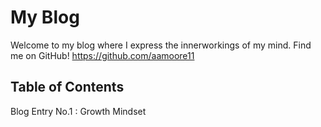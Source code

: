 # My Blog

Welcome to my blog where I express the innerworkings of my mind.
Find me on GitHub! https://github.com/aamoore11

## Table of Contents

Blog Entry No.1 : Growth Mindset